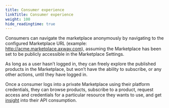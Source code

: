 ```yaml
---
title: Consumer experience
linkTitle: Consumer experience
weight: 100
hide_readingtime: true
---
```


Consumers can navigate the marketplace anonymously by navigating to the configured Marketplace URL (example: http://acme.marketplace.axway.com), assuming the Marketplace has been set to be publicly accessible in the Marketplace Settings. 

As long as a user hasn’t logged in, they can freely explore the published products in the Marketplace, but won’t have the ability to subscribe, or any other actions, until they have logged in.

Once a consumer logs into a private Marketplace using their platform credentials, they can browse products, subscribe to a product, request access and credentials for a particular resource they wants to use, and get [insight](/docs/manage_marketplace/consumer_experience/consumer_insights/) into their API consumption.
